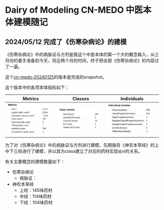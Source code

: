 # Dairy of Modeling CN-MEDO 中医本体建模随记

## 2024/05/12 完成了《伤寒杂病论》的建模

《伤寒杂病论》中的病脉证与方剂是我这个中医本体的第一个大的概念输入，从三月份的着手准备到今天，将近两个月的时间，终于把全部《伤寒杂病论》的内容过了一遍。

这个[cn-medo-20240125](archive/cn-medo-20240512.rdf)的版本是完成的snapshot。

这个版本中的各项本体指标如下：

| Metrics | Classes | Individuals |
| --- | --- | --- |
| ![metrics](img/20240512/cnmedo-20240512-metrics.png) | ![class](img/20240512/cnmedo-20240512-class.png) | ![individual](img/20240512/cnmedo-20240512-individual.png) |

为了对《伤寒杂病论》中的病脉证与方剂进行建模，先期我将《神农本草经》的上中下三经进行了建模，并以其为class建立了对应的药材实现`组分`的关系。

有关主要概念的建模数量如下：

- 伤寒杂病论
  - 病脉证：
- 神农本草经
  - 上经：145味药材
  - 中经：114味药材
  - 下经：104味药材